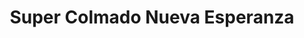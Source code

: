 ---
title: "Super Colmado Nueva Esperanza"
url: /san-cristobal/super-colmado-nueva-esperanza/
shop: comodidad
---